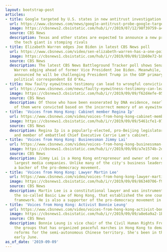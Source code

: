 ```yaml
---
layout: bootstrap-post
articles:
- title: Google targeted by U.S. states in new antitrust investigation
  url: https://www.cbsnews.com/news/google-antitrust-probe-google-targeted-by-u-s-states-in-new-antitrust-investigation/
  image: https://cbsnews2.cbsistatic.com/hub/i/r/2019/07/12/98f39759-a419-463e-936f-f6792a023023/thumbnail/1200x630/1c1e42e35d2b44284aecbd40074fce43/rts2b6nq.jpg
  source: CBS News
  description: Texas and other states are expected to announce a new probe into whether
    the tech giant is stomping rivals
- title: Elizabeth Warren edges Joe Biden in latest CBS News poll
  url: https://www.cbsnews.com/video/sen-elizabeth-warren-has-a-one-point-edge-over-fmr-vice-president-joe-biden-in-latest-cbs-news-poll/
  image: https://cbsnews1.cbsistatic.com/hub/i/r/2019/09/09/11b60e72-b8af-4644-a4c5-9c029cdd298c/thumbnail/1200x630/2fa319c608b24e165466b56a99859359/cbsn-fusion-8373-2-sen-elizabeth-warren-has-a-one-point-edge-over-fmr-vice-president-joe-biden-in-latest-cbs-thumbnail.jpg
  source: CBS News
  description: The latest CBS News Battleground Tracker poll shows Senator Elizabeth
    Warren edging ahead of former Vice President Joe Biden. Meanwhile, Mark Sanford
    announced he will be challenging President Trump in the GOP primary. CBS News
    political correspondent Ed O'Ke…
- title: How faulty eyewitness testimony can lead to wrongful convictions
  url: https://www.cbsnews.com/news/faulty-eyewitness-testimony-can-lead-to-wrongful-convictions/
  image: https://cbsnews3.cbsistatic.com/hub/i/r/2019/09/09/f62d4efe-0579-4a2a-a32d-d637327cdf49/thumbnail/1200x630g2/734aa63b6031e4ba673aa6dfc1a0f091/mugshot-and-lineup-promo.jpg
  source: CBS News
  description: Of those who have been exonerated by DNA evidence, nearly three-quarters
    of them were convicted based on the incorrect memory of an eyewitness
- title: 'Voices from Hong Kong: Cabinet member Regina Ip'
  url: https://www.cbsnews.com/video/voices-from-hong-kong-cabinet-member-regina-ip/
  image: https://cbsnews1.cbsistatic.com/hub/i/r/2019/09/09/5461cfe1-0752-4b9f-af36-523fbd2cc3a2/thumbnail/1200x630/4da8268eb82b53134d02b94c391a721c/0909-voicesfromhongkong-reginaip-1929667-640x360.jpg
  source: CBS News
  description: Regina Ip is a popularly-elected, pro-Beijing legislator in Hong Kong
    and member of embattled Chief Executive Carrie Lam's cabinet.
- title: 'Voices from Hong Kong: Businessman Jimmy Lai'
  url: https://www.cbsnews.com/video/voices-from-hong-kong-businessman-jimmy-lai/
  image: https://cbsnews1.cbsistatic.com/hub/i/r/2019/09/09/a7e1574b-2d4b-45d8-bf5d-2bf37907dab6/thumbnail/1200x630/4937ed80628518da839f844b5bfb8cef/0909-voicesfromhongkong-jimmylai-1929662-640x360.jpg
  source: CBS News
  description: Jimmy Lai is a Hong Kong entrepreneur and owner of one of the island's
    largest media companies. Unlike many of the city's business leaders, he is also
    a backer of the pro-democracy movement.
- title: 'Voices from Hong Kong: Lawyer Martin Lee'
  url: https://www.cbsnews.com/video/voices-from-hong-kong-lawyer-martin-lee/
  image: https://cbsnews1.cbsistatic.com/hub/i/r/2019/09/09/86340706-f912-4328-9852-7ec10c273be7/thumbnail/1200x630/1f20005aa2af476a5fdc7a12b9f47cb4/0909-voicesfromhongkong-martinlee-1929656-640x360.jpg
  source: CBS News
  description: Martin Lee is a constitutional lawyer and was instrumental in drafting
    the so-called Basic Law of Hong Kong, that established the one country, 2 systems
    framework. He is also a supporter of the pro-democracy movement in Hong Kong.
- title: 'Voices from Hong Kong: Activist Bonnie Leung'
  url: https://www.cbsnews.com/video/voices-from-hong-kong-activist-bonnie-leung/
  image: https://cbsnews1.cbsistatic.com/hub/i/r/2019/09/09/a8e6a9a2-1b8f-4c4b-8e90-04187c91a8ab/thumbnail/1200x630/fa6078d3d94481722550fdd9d86ad9c4/0909-voicesfromhongkong-bonnieleung-1929649-640x360.jpg
  source: CBS News
  description: Bonnie Leung is vice chair of the Civil Human Rights Front, one of
    the groups that has organized peaceful marches in Hong Kong to demand democratic
    reforms for the semi-autonomous Chinese territory. She's been in the streets since
    early June.
as_of_date: '2019-09-09'
---
```


